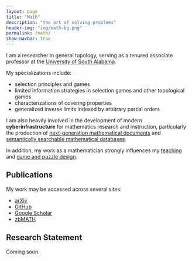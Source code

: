 ```yaml
---
layout: page
title: "Math"
description: "the art of solving problems"
header-img: "img/math-bg.png"
permalink: /math/
show-navbar: true
---
```


I am a researcher in general topology, serving as a tenured
associate professor at the [University of South Alabama][usa].

[usa]: http://southalabama.edu

My specializations include:

- selection principles and games
- limited information strategies in selection games
  and other topological games
- characterizations of covering properties
- generalized inverse limits indexed by arbitrary partial orders

I am also heavily involved in the development of modern
**cyberinfrastructure** for mathematics research and instruction,
particularly the production of
[next-generation mathematical documents](https://pretextbook.org)
and
[semantically searchable mathematical databases](https://topology.pi-base.org).

In addition, my work as a mathematician strongly influences my
[teaching](/teaching/) and [game and puzzle design](/puzzles/).

## Publications

My work may be accessed across several sites:

- [arXiv](https://arxiv.org/find/math/1/au:+Clontz_S/0/1/0/all/0/1)
- [GitHub](https://github.com/StevenClontz/research)
- [Google Scholar](https://scholar.google.com/citations?user=nHGdimcAAAAJ)
- [zbMATH](https://zbmath.org/authors/clontz.steven)

## Research Statement

Coming soon.
